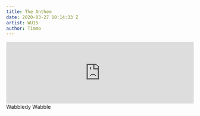```yaml
---
title: The Anthem
date: 2020-03-27 10:14:33 Z
artist: WU15
author: Timmo
---
```


<div class="soundcloud-container ">
<iframe width="100%" height="166" scrolling="no" frameborder="no" allow="autoplay" src="https://w.soundcloud.com/player/?url=https%3A//api.soundcloud.com/tracks/232280739&color=%233c3c3c&auto_play=false&hide_related=false&show_comments=true&show_user=true&show_reposts=false&show_teaser=true"></iframe>
</div>

<div class="post-content-message"> 
Wabbledy Wabble
</div>